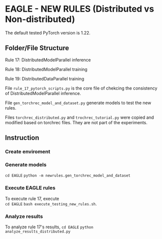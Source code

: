# EAGLE - NEW RULES (Distributed vs Non-distributed)

The default tested PyTorch version is 1.22. 

## Folder/File Structure

Rule 17: DistributedModelParallel inference

Rule 18: DistributedModelParallel training

Rule 19: DistributedDataParallel training

File `rule_17_pytorch_scripts.py` is the core file of chekcing the consistency of DistributedModelParallel inference. 

File `gen_torchrec_model_and_dataset.py` generate models to test the new rules. 

Files `torchrec_distributed.py` and `trochrec_tutorial.py` were copied and modified based on  torchrec files. They are not part of the experiments. 

## Instruction

### Create enviroment

### Generate models
`cd EAGLE`
`python -m newrules.gen_torchrec_model_and_dataset`

### Execute EAGLE rules
To execute rule 17, execute  
`cd EAGLE`
`bash execute_testing_new_rules.sh`. 

### Analyze results
To analyze rule 17's results, 
`cd EAGLE`
`python analyze_results_distributed.py`

